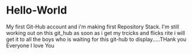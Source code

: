 # Hello-World
My first Git-Hub account and i'm making first Repository Stack.
I'm still working out on this git_hub as soon as i get my trcicks and flicks rite i will get it to all the boys who is waiting for this git-hub to display.....THank you Everyone I love You
